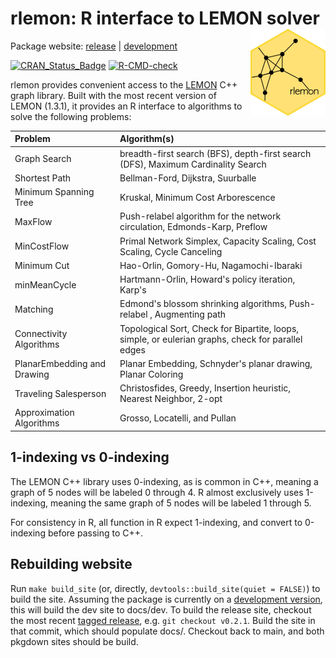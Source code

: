 # **rlemon**: R interface to LEMON solver <a href="https://errickson.net/rlemon"><img src="man/figures/logo.png" align="right" height="139" /></a>

Package website: [release](https://errickson.net/rlemon) | [development](https://errickson.net/rlemon/dev)

<!-- badges: start -->
[![CRAN_Status_Badge](https://www.r-pkg.org/badges/version/rlemon)](https://cran.r-project.org/package=rlemon)
[![R-CMD-check](https://github.com/josherrickson/rlemon/workflows/R-CMD-check/badge.svg)](https://github.com/josherrickson/rlemon/actions)
<!-- badges: end -->

rlemon provides convenient access to the
[LEMON](https://lemon.cs.elte.hu/trac/lemon) C++ graph library. Built with the
most recent version of LEMON (1.3.1), it provides an R interface to algorithms
to solve the following problems:

| Problem                     | Algorithm(s)                                                                                        |
|:--------------------------- |:----------------------------------------------------------------------------------------------------|
|Graph Search                 | breadth-first search (BFS), depth-first search (DFS), Maximum Cardinality Search                    |
|Shortest Path                | Bellman-Ford, Dijkstra, Suurballe                                                                   |
|Minimum Spanning Tree        | Kruskal, Minimum Cost Arborescence                                                                  |
|MaxFlow                      | Push-relabel algorithm for the network circulation, Edmonds-Karp, Preflow                           |
|MinCostFlow                  | Primal Network Simplex, Capacity Scaling, Cost Scaling, Cycle Canceling                             |
|Minimum Cut                  | Hao-Orlin, Gomory-Hu, Nagamochi-Ibaraki                                                             |
|minMeanCycle                 | Hartmann-Orlin, Howard's policy iteration, Karp's                                                   |
|Matching                     | Edmond's blossom shrinking algorithms, Push-relabel , Augmenting path                               |
|Connectivity Algorithms      | Topological Sort, Check for Bipartite, loops, simple, or eulerian graphs, check for parallel edges  |
|PlanarEmbedding and Drawing  | Planar Embedding, Schnyder's planar drawing, Planar Coloring                                        |
|Traveling Salesperson        | Christosfides, Greedy, Insertion heuristic, Nearest Neighbor, 2-opt                                 |
|Approximation Algorithms     | Grosso, Locatelli, and Pullan                                                                       |

## 1-indexing vs 0-indexing

The LEMON C++ library uses 0-indexing, as is common in C++, meaning a graph of 5
nodes will be labeled 0 through 4. R almost exclusively uses 1-indexing, meaning
the same graph of 5 nodes will be labeled 1 through 5.

For consistency in R, all function in R expect 1-indexing, and convert to
0-indexing before passing to C++.

## Rebuilding website

Run `make build_site` (or, directly, `devtools::build_site(quiet = FALSE)`) to
build the site. Assuming the package is currently on a [development
version](https://r-pkgs.org/lifecycle.html#sec-lifecycle-version-number-tidyverse),
this will build the dev site to docs/dev. To build the release site, checkout
the most recent [tagged
release](https://github.com/josherrickson/rlemon/tags), e.g. `git
checkout v0.2.1`. Build the site in that commit, which should populate docs/.
Checkout back to main, and both pkgdown sites should be build.
